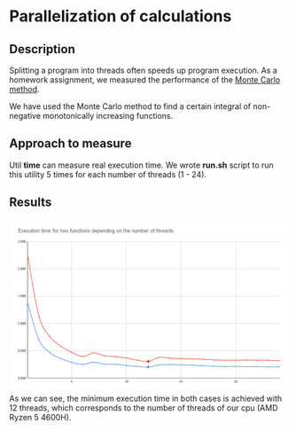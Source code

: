 #  Parallelization of calculations
## Description
Splitting a program into threads often speeds up program execution. As a homework assignment, we measured the performance of the [Monte Carlo method](https://en.wikipedia.org/wiki/Monte_Carlo_method "Link to wikipedia"). 

We have used the Monte Carlo method to find a certain integral of non-negative monotonically increasing functions.

## Approach to measure
Util **time** can measure real execution time. 
We wrote **run.sh** script to run this utility 5 times for each number of threads (1 - 24).

## Results 
![Execution time depending on the number of threads for 2 functions.](./assets/graph.png "Exectuion time depending on the number of threads for 2 functions")
As we can see, the minimum execution time in both cases is achieved with 12 threads, which corresponds to the number of threads of our cpu (AMD Ryzen 5 4600H).
